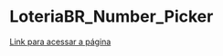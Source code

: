 # LoteriaBR_Number_Picker

[Link para acessar a página](https://cac-numero_da_sorte_leteria_federal.surge.sh) 
